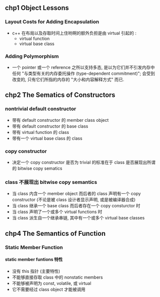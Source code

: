 ## chp1 Object Lessons

### Layout Costs for Adding Encapsulation

* c++ 在布局以及存取时间上住哟啊的额外负担是由 virtual 引起的 :
    * virtual function
    * virtual base class


### Adding Polymorphism

* 一个 pointer 或一个 reference 之所以支持多态, 是以为它们并不引发内存中任何 "与类型有关的内存委托操作 (type-dependent commitment)"; 会受到改变的, 只有它们所指的内存的 "大小和内容解释方式" 而已.


## chp2 The Sematics of Constructors

### nontrivial default constructor

* 带有 default constructor 的 member class object
* 带有 default constructor 的 base class
* 带有 virtual function 的 class
* 带有一个 virtual base class 的 class

### copy constructor

* 决定一个 copy constructor 是否为 trivial 的标准在于 class 是否展现出所谓的 bitwise copy sematics

### class 不展现出 bitwise copy semantics

* 当 class 内含一个 member object 而后者的 class 声明有一个 copy constructor (不论是被 class 设计者显示声明, 或是被编译器合成)
* 当 class 继承一个 base class 而后者存在一个 copy consturctor 时
* 当 class 声明了一个或多个 virtual functions 时
* 当 class 派生自一个继承串链, 其中有一个或多个 virtual base classes






## chp4 The Semantics of Function

### Static Member Function

#### static member funtions 特性

* 没有 this 指针 (主要特性)
* 不能够直接存取 class 中的 nonstatic members
* 不能够被声明为 const, volatile, 或 virtual
* 它不需要经过 class object 才能被调用